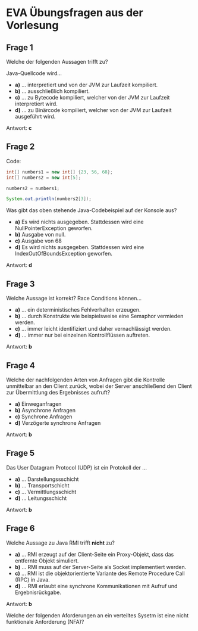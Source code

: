 # EVA Übungsfragen aus der Vorlesung

## Frage 1
Welche der folgenden Aussagen trifft zu?

Java-Quellcode wird...
* **a)** ... interpretiert und von der JVM zur Laufzeit kompiliert.
* **b)** ... ausschließlich kompiliert.
* **c)** ... zu Bytecode kompiliert, welcher von der JVM zur Laufzeit interpretiert wird.
* **d)** ... zu Binärcode kompiliert, welcher von der JVM zur Laufzeit ausgeführt wird.

Antwort: **c**

## Frage 2

Code:
```java
int[] numbers1 = new int[] {23, 56, 68};
int[] numbers2 = new int[5];

numbers2 = numbers1;

System.out.println(numbers2[3]);
```

Was gibt das oben stehende Java-Codebeispiel auf der Konsole aus?

* **a)** Es wird nichts ausgegeben. Stattdessen wird eine NullPointerException geworfen.
* **b)** Ausgabe von null.
* **c)** Ausgabe von 68
* **d)** Es wird nichts ausgegeben. Stattdessen wird eine IndexOutOfBoundsException geworfen.

Antwort: **d**

## Frage 3

Welche Aussage ist korrekt? Race Conditions können...

* **a)** ... ein deterministisches Fehlverhalten erzeugen.
* **b)** ... durch Konstrukte wie beispielsweise eine Semaphor vermieden werden.
* **c)** ... immer leicht identifiziert und daher vernachlässigt werden.
* **d)** ... immer nur bei einzelnen Kontrollflüssen auftreten.

Antwort: **b**

## Frage 4

Welche der nachfolgenden Arten von Anfragen gibt die Kontrolle
unmittelbar an den Client zurück, wobei der Server anschließend den
Client zur Übermittlung des Ergebnisses aufruft?

* **a)** Einweganfragen
* **b)** Asynchrone Anfragen
* **c)** Synchrone Anfragen
* **d)** Verzögerte synchrone Anfragen

Antwort: **b**

## Frage 5

Das User Datagram Protocol (UDP) ist ein Protokoll der ...

* **a)** ... Darstellungssschicht
* **b)** ... Transportschicht
* **c)** ... Vermittlungsschicht
* **d)** ... Leitungsschicht

Antwort: **b**

## Frage 6

Welche Aussage  zu Java RMI trifft **nicht** zu?

* **a)** ... RMI erzeugt auf der Client-Seite ein Proxy-Objekt, dass das entfernte Objekt simuliert.
* **b)** ... RMI muss auf der Server-Seite als Socket implementiert werden.
* **c)** ... RMI ist die objektorientierte Variante des Remote Procedure Call (RPC) in Java.
* **d)** ... RMI erlaubt eine synchrone Kommunikationen mit Aufruf und Ergebnisrückgabe.

Antwort: **b**

Welche der folgenden Aforderungen an ein verteiltes Sysetm ist eine nicht funktionale Anforderung (NFA)?
